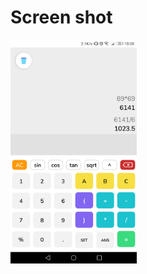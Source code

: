 # Screen shot

<img src="https://github.com/KhoaMoya/Calculator/blob/master/Screenshot_20200218-180014%5B1%5D.png" width="40%">
